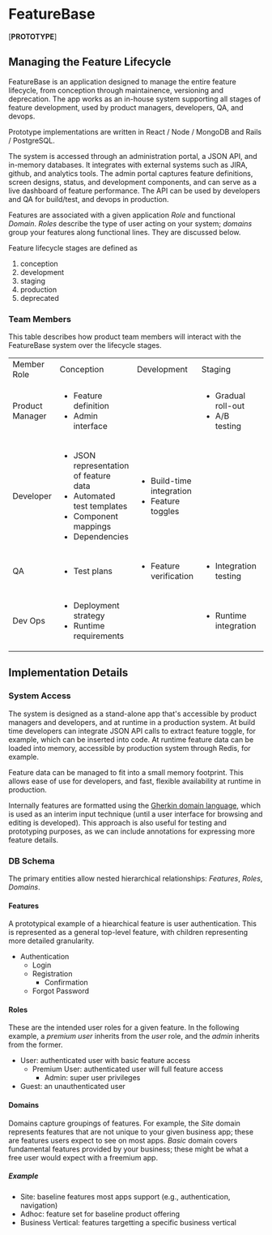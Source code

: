 # FeatureBase
[<b>PROTOTYPE</b>]
 
## Managing the Feature Lifecycle

FeatureBase is an application designed to manage the entire feature lifecycle, from conception through maintainence, versioning and deprecation.  The app works as an in-house system supporting all stages of feature development, used by product managers, developers, QA, and devops.  

Prototype implementations are written in React / Node / MongoDB and Rails / PostgreSQL.

The system is accessed through an administration portal, a JSON API, and in-memory databases.  It integrates with external systems such as JIRA, github, and analytics tools.  The admin portal captures feature definitions, screen designs, status, and development components, and can serve as a live dashboard of feature performance.  The API can be used by developers and QA for build/test, and devops in production.  

Features are associated with a given application <i>Role</i> and functional <i>Domain</i>.  <i>Roles</i> describe the type of user acting on your system; <i>domains</i> group your features along functional lines.  They are discussed below.

Feature lifecycle stages are defined as 
<ol><li>conception</li>
  <li>development</li>
  <li>staging</li>
  <li>production</li>
  <li>deprecated</li>
</ol>

### Team Members

This table describes how product team members will interact with the FeatureBase system over the lifecycle stages.

<table>
  <tr>
    <td>
      Member Role
  </td>
    <td>
      Conception
  </td>
    <td>
      Development
  </td>
    <td>
      Staging
  </td>
    <td>
      Production
  </td>
    <td>
      Deprecated
  </td>
  </tr>
    <tr>
        <td>Product Manager</td>
      <td> <!-- concept -->
        <ul>
        <li>Feature definition</li>
        <li>Admin interface</li>
        </ul>
      </td>
      <td> <!-- develop -->
        <ul>
        </ul>
      </td>
      <td> <!-- staged -->
        <ul>
        <li>Gradual roll-out</li>
        <li>A/B testing</li>
        </ul>
      </td>
      <td> <!-- production -->
        <ul>
        <li>Analytics</li>
        <li>A/B testing</li>
        <li>User support</li>
        </ul>
      </td>
      <td> <!-- deprecated -->
        <ul>
        <li>Replacement planning</li>
        </ul>
      </td>
    </tr>
    <tr>
        <td>Developer</td> <!-- user role -->
      <td> <!-- concept -->
        <ul>
        <li>JSON representation of feature data</li>
        <li>Automated test templates</li>
        <li>Component mappings</li>
        <li>Dependencies</li>
        </ul>
      </td>
      <td><!-- develop -->
        <ul>
        <li>Build-time integration</li>
        <li>Feature toggles</li>
        </ul>
      </td> 
      <td> <!-- staged -->
        <ul>
        </ul>
      </td>
      <td> <!-- production -->
        <ul>
        </ul>
      </td>
      <td> <!-- deprecated -->
        <ul>
        <li>Code removal</li>
        </ul>
      </td>
    </tr>
    <tr>
      <td>QA</td> <!-- user role -->
      <td> <!-- concept -->
        <ul>
        <li>Test plans</li>
        </ul>
      </td>
      <td><!-- develop -->
        <ul>
          <li>Feature verification</li>
        </ul>
      </td> 
      <td> <!-- staged -->
        <ul>
        <li>Integration testing</li>
        </ul>
      </td>
      <td> <!-- production -->
        <ul>
          <li>Bug tracking</li>
        </ul>
      </td>
      <td> <!-- deprecated -->
        <ul>
        </ul>
      </td>
  </tr>
    <tr>
      <td>Dev Ops</td> <!-- user role -->
      <td> <!-- concept -->
        <ul>
        <li>Deployment strategy</li>
        <li>Runtime requirements</li>
        </ul>
      </td>
      <td><!-- develop -->
        <ul>
        </ul>
      </td> 
      <td> <!-- staged -->
        <ul>
        <li>Runtime integration</li>
        </ul>
      </td>
      <td> <!-- production -->
        <ul>
        <li>Measurement</li>
        <li>Runtime access</li>
        </ul>
      </td>
      <td> <!-- deprecated -->
        <ul>
        </ul>
      </td>
  </tr>
</table>

## Implementation Details

### System Access

The system is designed as a stand-alone app that's accessible by product managers and developers, and at runtime in a production system.  At build time developers can integrate JSON API calls to extract feature toggle, for example, which can be inserted into code.  At runtime feature data can be loaded into memory, accessible by production system through Redis, for example.

Feature data can be managed to fit into a small memory footprint.  This allows ease of use for developers, and fast, flexible availability at runtime in production.  

Internally features are formatted using the [Gherkin domain language](https://docs.cucumber.io/gherkin/reference/), which is used as an interim input technique (until a user interface for browsing and editing is developed).  This approach is also useful for testing and prototyping purposes, as we can include annotations for expressing more feature details.

### DB Schema

The primary entities allow nested hierarchical relationships:  <i>Features</i>, <i>Roles</i>, <i>Domains</i>.

#### Features

A prototypical example of a hiearchical feature is user authentication.  This is represented as a general top-level feature, with children representing more detailed granularity.  

<ul>
  <li>Authentication
  <ul>
    <li>Login</li>
    <li>Registration
      <ul>
        <li>Confirmation</li>
       </ul>
    </li>
    <li>Forgot Password</li>
  </ul>
  </li>
</ul>


#### Roles
These are the intended user roles for a given feature.  In the following example, a <i>premium user</i> inherits from the <i>user</i> role, and the <i>admin</i> inherits from the former.  
<ul>
  <li>User:  authenticated user with basic feature access
  <ul>
    <li>Premium User:  authenticated user will full feature access
    <ul>
      <li>Admin:  super user privileges</li>
     </ul>
    </li>
   </ul>
   </li>
  <li>Guest:  an unauthenticated user</li>
</ul>

#### Domains
Domains capture groupings of features.  For example, the <i>Site</i> domain represents features that are not unique to your given business app; these are features users expect to see on most apps.  <i>Basic</i> domain covers fundamental features provided by your business; these might be what a free user would expect with a freemium app.  

##### Example
<ul>
  <li>Site:  baseline features most apps support (e.g., authentication, navigation)</li>
  <li>Adhoc:  feature set for baseline product offering</li>
  <li>Business Vertical:  features targetting a specific business vertical</li>
</ul>

